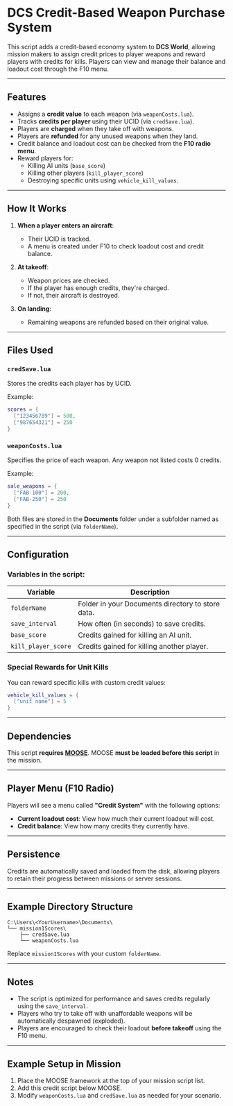 # DCS Credit-Based Weapon Purchase System

This script adds a credit-based economy system to **DCS World**, allowing mission makers to assign credit prices to player weapons and reward players with credits for kills. Players can view and manage their balance and loadout cost through the F10 menu.

---

## Features

- Assigns a **credit value** to each weapon (via `weaponCosts.lua`).
- Tracks **credits per player** using their UCID (via `credSave.lua`).
- Players are **charged** when they take off with weapons.
- Players are **refunded** for any unused weapons when they land.
- Credit balance and loadout cost can be checked from the **F10 radio menu**.
- Reward players for:
  - Killing AI units (`base_score`)
  - Killing other players (`kill_player_score`)
  - Destroying specific units using `vehicle_kill_values`.

---

## How It Works

1. **When a player enters an aircraft**:
   - Their UCID is tracked.
   - A menu is created under F10 to check loadout cost and credit balance.

2. **At takeoff**:
   - Weapon prices are checked.
   - If the player has enough credits, they're charged.
   - If not, their aircraft is destroyed.

3. **On landing**:
   - Remaining weapons are refunded based on their original value.

---

## Files Used

### `credSave.lua`

Stores the credits each player has by UCID.

Example:
```lua
scores = {
  ["123456789"] = 500,
  ["987654321"] = 250
}
```

### `weaponCosts.lua`

Specifies the price of each weapon. Any weapon not listed costs 0 credits.

Example:
```lua
sale_weapons = {
  ["FAB-100"] = 200,
  ["FAB-250"] = 250
}
```

Both files are stored in the **Documents** folder under a subfolder named as specified in the script (via `folderName`).

---

## Configuration

### Variables in the script:
| Variable             | Description                                        |
|----------------------|----------------------------------------------------|
| `folderName`         | Folder in your Documents directory to store data.  |
| `save_interval`      | How often (in seconds) to save credits.            |
| `base_score`         | Credits gained for killing an AI unit.             |
| `kill_player_score`  | Credits gained for killing another player.         |

### Special Rewards for Unit Kills
You can reward specific kills with custom credit values:

```lua
vehicle_kill_values = {
  ["unit name"] = 5
}
```

---

## Dependencies

This script **requires [MOOSE](https://flightcontrol-master.github.io/MOOSE_DOCS/)**. MOOSE **must be loaded before this script** in the mission.

---

## Player Menu (F10 Radio)

Players will see a menu called **"Credit System"** with the following options:

- **Current loadout cost**: View how much their current loadout will cost.
- **Credit balance**: View how many credits they currently have.

---

## Persistence

Credits are automatically saved and loaded from the disk, allowing players to retain their progress between missions or server sessions.

---

## Example Directory Structure

```
C:\Users\<YourUsername>\Documents\
└── mission1Scores\
    ├── credSave.lua
    └── weaponCosts.lua
```

Replace `mission1Scores` with your custom `folderName`.

---

## Notes

- The script is optimized for performance and saves credits regularly using the `save_interval`.
- Players who try to take off with unaffordable weapons will be automatically despawned (exploded).
- Players are encouraged to check their loadout **before takeoff** using the F10 menu.

---

## Example Setup in Mission

1. Place the MOOSE framework at the top of your mission script list.
2. Add this credit script below MOOSE.
3. Modify `weaponCosts.lua` and `credSave.lua` as needed for your scenario.
